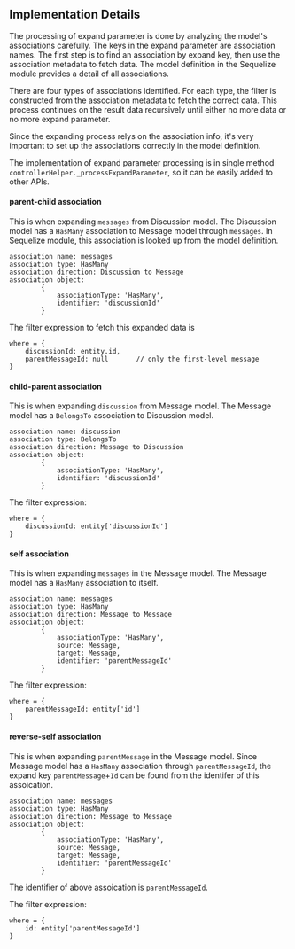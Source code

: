 
## Implementation Details

The processing of expand parameter is done by analyzing the model's associations carefully. The keys in the expand parameter are association names. The first step is to find an association by expand key, then use the association metadata to fetch data. The model definition in the Sequelize module provides a detail of all associations.

There are four types of associations identified. For each type, the filter is constructed from the association metadata to fetch the correct data. This process continues on the result data recursively until either no more data or no more expand parameter.

Since the expanding process relys on the association info, it's very important to set up the associations correctly in the model definition.

The implementation of expand parameter processing is in single method `controllerHelper._processExpandParameter`, so it can be easily added to other APIs.


#### parent-child association

This is when expanding `messages` from Discussion model. The Discussion model has a `HasMany` association to Message model through `messages`. In Sequelize module, this association is looked up from the model definition.

	association name: messages
	association type: HasMany
	association direction: Discussion to Message
	association object:
	      	{
		      	associationType: 'HasMany',
		        identifier: 'discussionId'
	   		}

The filter expression to fetch this expanded data is

	where = {
		discussionId: entity.id,
		parentMessageId: null		// only the first-level message
	}


#### child-parent association

This is when expanding `discussion` from Message model. The Message model has a `BelongsTo` association to Discussion model.

	association name: discussion
	association type: BelongsTo
	association direction: Message to Discussion
	association object:
	      	{
		      	associationType: 'HasMany',
		        identifier: 'discussionId'
	   		}

The filter expression:

	where = {
		discussionId: entity['discussionId']
	}

#### self association

This is when expanding `messages` in the Message model. The Message model has a `HasMany` association to itself.

	association name: messages
	association type: HasMany
	association direction: Message to Message
	association object:
	      	{
		      	associationType: 'HasMany',
		      	source: Message,
		      	target: Message,
		        identifier: 'parentMessageId'
	   		}

The filter expression:

	where = {
		parentMessageId: entity['id']
	}

#### reverse-self association

This is when expanding `parentMessage` in the Message model. Since Message model has a `HasMany` association through `parentMessageId`, the expand key `parentMessage`+`Id` can be found from the identifer of this assoication.

	association name: messages
	association type: HasMany
	association direction: Message to Message
	association object:
	      	{
		      	associationType: 'HasMany',
		      	source: Message,
		      	target: Message,
		        identifier: 'parentMessageId'
	   		}

The identifier of above assoication is `parentMessageId`.

The filter expression:

	where = {
		id: entity['parentMessageId']
	}
